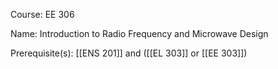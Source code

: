 




Course: EE 306

Name: Introduction to Radio Frequency and Microwave Design

Prerequisite(s): [[ENS 201]] and ([[EL 303]] or [[EE 303]])